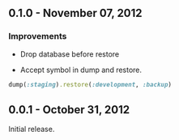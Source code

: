 ## 0.1.0 - November 07, 2012

### Improvements

* Drop database before restore

* Accept symbol in dump and restore.

``` ruby
dump(:staging).restore(:development, :backup)
```

## 0.0.1 - October 31, 2012

Initial release.
